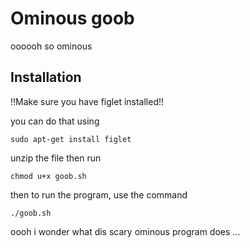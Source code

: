 # Ominous goob

oooooh so ominous

 ## Installation

!!Make sure you have figlet installed!!

you can do that using

 ```
sudo apt-get install figlet
```

 unzip the file then run

 
 ```
chmod u+x goob.sh
```

then to run the program, use the command 

 ```
./goob.sh
```

oooh i wonder what dis scary ominous program does ... 

